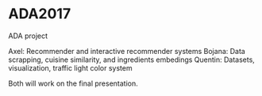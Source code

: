 # ADA2017
ADA project

Axel: Recommender and interactive recommender systems
Bojana: Data scrapping, cuisine similarity, and ingredients embedings
Quentin: Datasets, visualization, traffic light color system 

Both will work on the final presentation.